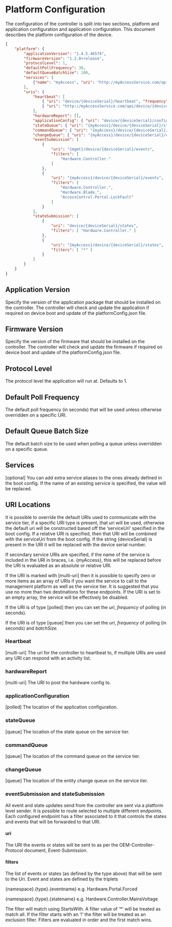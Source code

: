 # Platform Configuration

The configuration of the controller is split into two sections, platform and
application configuration and application configuration. This document describes
the platform configuration of the device.

```json
{
    "platform": {
        "applicationVersion": "1.4.5.46574",
        "firmwareVersion": "1.2.0+release",
        "protocolLevel": 1,
        "defaultPollFrequency": 30,
        "defaultQueueBatchSize": 100,
        "services": [
            {"name": "myAccess", "uri": "http://myAccessService.com/api"}
        ],
        "uris": {
            "heartbeat": [
                { "uri": "device/{deviceSerial}/heartbeat", "frequency": 7 },
                { "uri": "http://myAccessService.com/api/device/{deviceSerial}/heartbeat", "frequency": 13 }
            ],
            "hardwareReport": [],
            "applicationConfig": { "uri": "device/{deviceSerial}/configuration" },
            "stateQueue": { "uri": "{myAccess}/device/{deviceSerial}/states/messages", "frequency": 10, "batchSize": 10 },
            "commandQueue": { "uri": "{myAccess}/device/{deviceSerial}/commands/messages", "frequency": 10 },
            "changeQueue": { "uri": "{myAccess}/device/{deviceSerial}/changes/messages", "frequency": 10, "batchSize": 500 },
            "eventSubmission": [
                {
                    "uri": "{mgmt}/device/{deviceSerial}/events",
                    "filters": [
                        "Hardware.Controller."
                    ]
                },
                {
                    "uri": "{myAccess}/device/{deviceSerial}/events",
                    "filters": [
                        "Hardware.Controller.",
                        "Hardware.Blade.",
                        "AccessControl.Portal.LockFault"
                    ]
                }
            ],
            "stateSubmission": [
                {
                    "uri": "device/{deviceSerial}/states",
                    "filters": [ "Hardware.Controller." ]
                },
                {
                    "uri": "{myAccess}/device/{deviceSerial}/states",
                    "filters": [ "*" ]
                }
            ]
        }
    }
}
```

## Application Version

Specify the version of the application package that should be installed on the
controller. The controller will check and update the application if required on
device boot and update of the platformConfig.json file.

## Firmware Version

Specify the version of the firmware that should be installed on the controller.
The controller will check and update the firmware if required on device boot and
update of the platformConfig.json file.

## Protocol Level

The protocol level the application will run at. Defaults to 1.

## Default Poll Frequency

The default poll frequency (in seconds) that will be used unless otherwise
overridden on a specific URI.

## Default Queue Batch Size

The default batch size to be used when polling a queue unless overridden on a
specific queue.

## Services

[optional] You can add extra service aliases to the ones already defined in the
boot config. If the name of an existing service is specified, the value will be
replaced.

## URI Locations

It is possible to override the default URIs used to communicate with the service
tier, if a specific URI type is present, that uri will be used, otherwise the
default uri will be constructed based off the ‘serviceUri’ specified in the boot
config. If a relative URI is specified, then that URI will be combined with the
serviceUri from the boot config. If the string {deviceSerial} is present in the
URI it will be replaced with the device serial number.

If secondary service URIs are specified, if the name of the service is included
in the URI in braces, i.e. {myAccess}, this will be replaced before the URI is
evaluated as an absolute or relative URI.

If the URI is marked with [multi-uri] then it is possible to specify zero or
more items as an array of URIs if you want the service to call to the management
platform as well as the service tier. It is suggested that you use no more than
two destinations for these endpoints. If the URI is set to an empty array, the
service will be effectively be disabled.

If the URI is of type [polled] then you can set the *uri*, *frequency* of
polling (in seconds).

If the URI is of type [queue] then you can set the *uri*, *frequency* of polling
(in seconds) and *batchSize.*

### Heartbeat

[multi-uri] The uri for the controller to heartbeat to, if multiple URIs are
used any URI can respond with an activity list.

### hardwareReport

[multi-uri] The URI to post the hardware config to.

### applicationConfiguration

[polled] The location of the application configuration.

### stateQueue

[queue] The location of the state queue on the service tier.

### commandQueue

[queue] The location of the command queue on the service tier.

### changeQueue

[queue] The location of the entity change queue on the service tier.

### eventSubmission and stateSubmission

All event and state updates send from the controller are sent via a platform
level sender. It is possible to route selected to multiple different endpoints.
Each configured endpoint has a filter associated to it that controls the states
and events that will be forwarded to that URI.

#### uri

The URI the events or states will be sent to as per the OEM-Controller-Protocol
document, Event-Submission.

#### filters

The list of events or states (as defined by the type above) that will be sent to
the Uri. Event and states are defined by the triplets

{namespace}.{type}.{eventname} e.g. Hardware.Portal.Forced

{namespace}.{type}.{statename} e.g. Hardware.Controller.MainsVoltage

The filter will match using StartsWith. A filter value of ‘\*’ will be treated
as match all. If the filter starts with an ‘!’ the filter will be treated as an
exclusion filter. Filters are evaluated in order and the first match wins.

